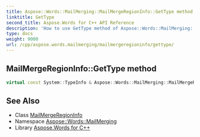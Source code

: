 ```yaml
---
title: Aspose::Words::MailMerging::MailMergeRegionInfo::GetType method
linktitle: GetType
second_title: Aspose.Words for C++ API Reference
description: 'How to use GetType method of Aspose::Words::MailMerging::MailMergeRegionInfo class in C++.'
type: docs
weight: 9000
url: /cpp/aspose.words.mailmerging/mailmergeregioninfo/gettype/
---
```

## MailMergeRegionInfo::GetType method




```cpp
virtual const System::TypeInfo & Aspose::Words::MailMerging::MailMergeRegionInfo::GetType() const override
```

## See Also

* Class [MailMergeRegionInfo](../)
* Namespace [Aspose::Words::MailMerging](../../)
* Library [Aspose.Words for C++](../../../)
